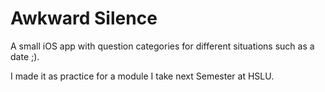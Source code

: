 # Awkward Silence
A small iOS app with question categories for different situations such as a date ;).

I made it as practice for a module I take next Semester at HSLU.
